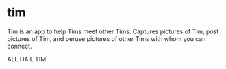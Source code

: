 # tim

Tim is an app to help Tims meet other Tims. Captures pictures of Tim, post pictures of Tim, and peruse pictures of other Tims with whom you can connect. 

ALL HAIL TIM
